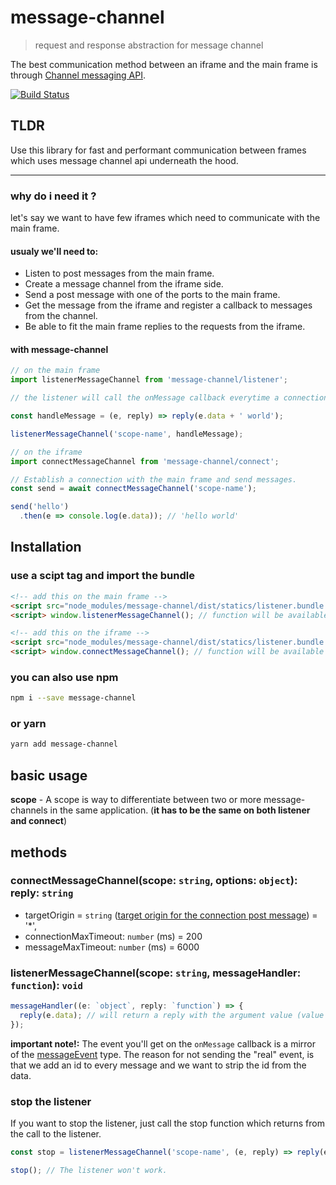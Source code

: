 # message-channel
> request and response abstraction for message channel

The best communication method between an iframe and the main frame is through [Channel messaging API](https://developer.mozilla.org/en-US/docs/Web/API/Channel_Messaging_API).

[![Build Status](https://travis-ci.org/wix/message-channel.svg?branch=master)](https://travis-ci.org/wix/message-channel)
## TLDR
Use this library for fast and performant communication between frames which uses message channel api underneath the hood.
__________________________________________________

### why do i need it ?
let's say we want to have few iframes which need to communicate with the main frame.

#### usualy we'll need to:
* Listen to post messages from the main frame.
* Create a message channel from the iframe side.
* Send a post message with one of the ports to the main frame.
* Get the message from the iframe and register a callback to messages from the channel.
* Be able to fit the main frame replies to the requests from the iframe.

#### with message-channel

```js
// on the main frame
import listenerMessageChannel from 'message-channel/listener';

// the listener will call the onMessage callback everytime a connection is being established.

const handleMessage = (e, reply) => reply(e.data + ' world');

listenerMessageChannel('scope-name', handleMessage);
```

```js
// on the iframe
import connectMessageChannel from 'message-channel/connect';

// Establish a connection with the main frame and send messages.
const send = await connectMessageChannel('scope-name');

send('hello')
  .then(e => console.log(e.data)); // 'hello world'
```

## Installation

### use a scipt tag and import the bundle
```html
<!-- add this on the main frame -->
<script src="node_modules/message-channel/dist/statics/listener.bundle.min.js" />
<script> window.listenerMessageChannel(); // function will be available </script>
```

```html
<!-- add this on the iframe -->
<script src="node_modules/message-channel/dist/statics/listener.bundle.min.js" />
<script> window.connectMessageChannel(); // function will be available </script>
```

### you can also use npm

```bash
npm i --save message-channel
```

### or yarn

```bash
yarn add message-channel
```

## basic usage

**scope** - A scope is way to differentiate between two or more message-channels in the same application. (**it has to be the same on both listener and connect**)

## methods

### connectMessageChannel(scope: `string`, options: `object`): reply: `string`

* targetOrigin = `string` ([target origin for the connection post message](https://developer.mozilla.org/en-US/docs/Web/API/Window/postMessage)) = '*',
* connectionMaxTimeout: `number` (ms) = 200
* messageMaxTimeout: `number` (ms) = 6000

### listenerMessageChannel(scope: `string`, messageHandler: `function`): `void`

```js
messageHandler((e: `object`, reply: `function`) => {
  reply(e.data); // will return a reply with the argument value (value must be serializable)
});
```

__important note!:__ The event you'll get on the `onMessage` callback is a mirror of the [messageEvent](https://developer.mozilla.org/en-US/docs/Web/API/MessageEvent) type. The reason for not sending the "real" event, is that we add an id to every message and we want to strip the id from the data.

### stop the listener
If you want to stop the listener, just call the stop function which returns from the call to the listener.

```js
const stop = listenerMessageChannel('scope-name', (e, reply) => reply(e.data + ' world'));

stop(); // The listener won't work.
```
